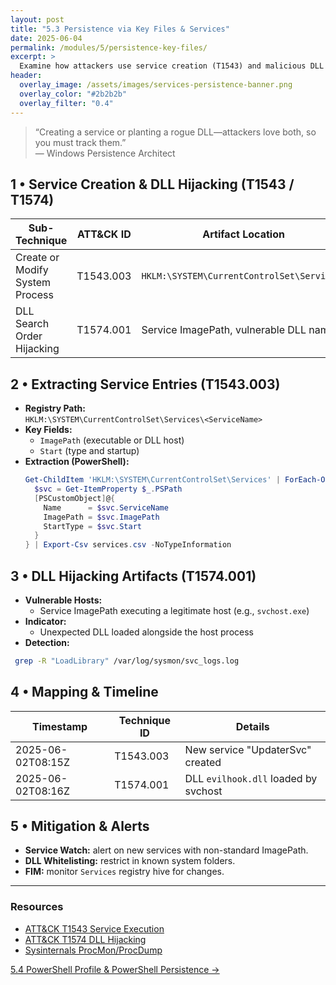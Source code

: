 ```yaml
---
layout: post
title: "5.3 Persistence via Key Files & Services"
date: 2025-06-04
permalink: /modules/5/persistence-key-files/
excerpt: >
  Examine how attackers use service creation (T1543) and malicious DLL key files (T1055.003) for persistence. Extract registry and file artifacts, and map to ATT&CK.
header:
  overlay_image: /assets/images/services-persistence-banner.png
  overlay_color: "#2b2b2b"
  overlay_filter: "0.4"
---
```


> “Creating a service or planting a rogue DLL—attackers love both, so you must track them.”  
> — Windows Persistence Architect

## 1 • Service Creation & DLL Hijacking (T1543 / T1574)

| Sub-Technique                    | ATT&CK ID       | Artifact Location                      |
|----------------------------------|-----------------|----------------------------------------|
| Create or Modify System Process  | T1543.003       | `HKLM:\SYSTEM\CurrentControlSet\Services\` |
| DLL Search Order Hijacking       | T1574.001       | Service ImagePath, vulnerable DLL names |

## 2 • Extracting Service Entries (T1543.003)

- **Registry Path:**  
  `HKLM:\SYSTEM\CurrentControlSet\Services\<ServiceName>`  
- **Key Fields:**  
  - `ImagePath` (executable or DLL host)  
  - `Start` (type and startup)  
- **Extraction (PowerShell):**  
  ```powershell
  Get-ChildItem 'HKLM:\SYSTEM\CurrentControlSet\Services' | ForEach-Object {
    $svc = Get-ItemProperty $_.PSPath
    [PSCustomObject]@{
      Name      = $svc.ServiceName
      ImagePath = $svc.ImagePath
      StartType = $svc.Start
    }
  } | Export-Csv services.csv -NoTypeInformation
  ```

## 3 • DLL Hijacking Artifacts (T1574.001)

- **Vulnerable Hosts:**  
  - Service ImagePath executing a legitimate host (e.g., `svchost.exe`)  
- **Indicator:**  
  - Unexpected DLL loaded alongside the host process  
- **Detection:**  
 ```bash
  grep -R "LoadLibrary" /var/log/sysmon/svc_logs.log
  ```

## 4 • Mapping & Timeline

| Timestamp           | Technique ID | Details                               |
|---------------------|--------------|---------------------------------------|
| 2025-06-02T08:15Z   | T1543.003    | New service "UpdaterSvc" created      |
| 2025-06-02T08:16Z   | T1574.001    | DLL `evilhook.dll` loaded by svchost  |

## 5 • Mitigation & Alerts

- **Service Watch:** alert on new services with non-standard ImagePath.  
- **DLL Whitelisting:** restrict in known system folders.  
- **FIM:** monitor `Services` registry hive for changes.

---

<div class="post-resources container">
  <h3>Resources</h3>
  <ul>
    <li><a href="https://attack.mitre.org/techniques/T1543/">ATT&CK T1543 Service Execution</a></li>
    <li><a href="https://attack.mitre.org/techniques/T1574/">ATT&CK T1574 DLL Hijacking</a></li>
    <li><a href="https://docs.microsoft.com/sysinternals/procdump">Sysinternals ProcMon/ProcDump</a></li>
  </ul>
</div>

<a href="{{ site.baseurl }}/modules/5/powershell-wmi-persistence" class="next-link">5.4 PowerShell Profile & PowerShell Persistence →</a>